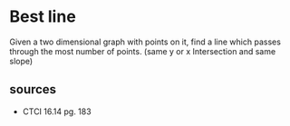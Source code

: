 # Best line
Given a two dimensional graph with points on it, find a line which passes through the most number of points.
(same y or x Intersection and same slope)

## sources
  - CTCI 16.14 pg. 183
